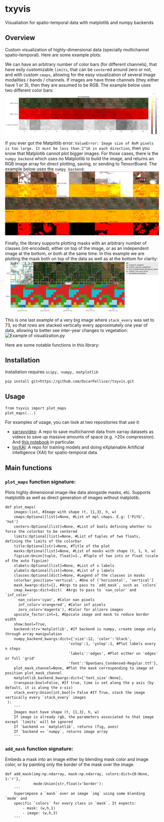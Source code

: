 # txyvis

Visualiation for spatio-temporal data with matplotlib and numpy backends

## Overview

Custom visualization of highly-dimensional data (specially multichannel spatio-temporal). Here are some example plots:

We can have an arbitrary number of color bars (for different channels), that have esily customizable `limits`, that can be `center`ed around zero or not, and with custom `cmaps`, allowing for the easy visualization of several image modalities / bands / channels. If images are have three channels (they either have 1 or 3), then they are assumed to be RGB. The example below uses two different color bars:
![Example of visualization.py](readme_media/vis1.png)

If you ever got the Matplitlib error: `ValueError: Image size of NxM pixels is too large. It must be less than 2^16 in each direction`, then you know that Matplotib cannot plot bigger images. For those cases, there is the `numpy backend` which uses no Matplotlib to build the image, and returns an RGB image array for direct plotting, saving, or sending to TensorBoard. The example below uses the `numpy backend`:
![Example of visualization.py](readme_media/vis2.png)

Finally, the library supports plotting masks with an arbitrary number of classes (int-encoded), either on top of the image, or as an independent image at the bottom, or both at the same time. In this example we are plotting the mask both on top of the data as well as at the bottom for clarity:
![Example of visualization.py](readme_media/vis3.png)

This is one last example of a very big image where `stack_every` was set to 73, so that rows are stacked vertically every approximately one year of data, allowing to better see inter-year changes to vegetation:
![Example of visualization.py](readme_media/big.jpg)

Here are some notable functions in this library:

## Installation

Installation requires `scipy, numpy, matplotlib`

```{Bash}
pip install git+https://github.com/OscarPellicer/txyvis.git
```

## Usage

```{Python}
from txyvis import plot_maps
plot_maps(...)
```

For examples of usage, you can look at two repositories that use it:
 - [xarrayvideo](https://github.com/OscarPellicer/xarrayvideo): A repo to save multichannel data from xarray datasets as videos to save up massive amounts of space (e.g. >20x compression). And [this notebook](https://github.com/OscarPellicer/xarrayvideo/blob/main/example.ipynb) in particular.
 - [txyXAI](https://github.com/DeepExtremes/txyXAI): A repo for training models and doing eXplainable Artificial intelligence (XAI) for spatio-temporal data.

## Main functions

### `plot_maps` function signature:

Plots highly dimensional image-like data alongside masks, etc. Supports matplotlib as well as direct generation of images without matplotib.

```{Python}
def plot_maps(
    images:list, #Image with shape (t, {1,3}, h, w) 
    cmaps:Optional[list]=None, #List of mpl cmaps. E.g: ['PiYG', 'hot']
    centers:Optional[list]=None, #List of bools defining whether to force the colorbar to be centered
    limits:Optional[list]=None, #List of tuples of two floats, defining the limits of the colorbar
    title:Optional[str]=None, #Title of the plot
    masks:Optional[list]=None, #List of masks with shape (t, 1, h, w) 
    figsize:Union[tuple, float]=1., #Tuple of two ints or float (scale of the auto figsize)
    xlabels:Optional[list]=None, #List of x labels
    ylabels:Optional[list]=None, #List of y labels
    classes:Optional[dict]=None, #Legend of the classes in masks
    colorbar_position='vertical', #One of ['horizontal', 'vertical']
    mask_kwargs:dict={}, #Args to pass to `add_mask`, such as `colors`
    cmap_kwargs:dict=dict(  #Args to pass to `nan_color` and `inf_color`
      nan_color='cyan', #Color nan pixels 
      inf_color='orangered', #Color inf pixels 
      zero_color='magenta'), #Color for allzero images
    upscale_factor:int=1, #Upscale image and mask to reduce border width
    show:bool=True,
    backend:str='matplotlib', #If backend is numpy, create image only through array manipulation
    numpy_backend_kwargs:dict={'size':12, 'color':'black', 
                             'xstep':1, 'ystep':1, #Plot labels every n steps
                             'labels':'edges', #Plot either on 'edges' or full 'grid'
                             'font':'OpenSans_Condensed-Regular.ttf'},
    plot_mask_channel=None, #Plot the mask corresponding to image at position plot_mask_channel
    matplotlib_backend_kwargs:dict={'text_size':None},
    transpose:bool=False, #If true, time is set along the y axis (by default, it is along the x-xis)
    stack_every:Union[int,bool]= False #If True, stack the image vertically every `stack_every` images
 ):
    ''' 
    Images must have shape (t, {1,3}, h, w) 
    If image is already rgb, the parameters associated to that image except `limits` will be ignored
    If `backend == `matplotlib`, returns (fig, axes)
    If `backend == `numpy`, returns image array
    '''
```

### `add_mask` function signature:

Embeds a mask into an image either by blending mask color and image color, or by painting only the border of the mask over the image.

```{Python}
def add_mask(img:np.ndarray, mask:np.ndarray, colors:dict={0:None, 1:'r'}, 
             mode:Union[str,float]='border'):
    '''
    Superimpose a `mask` over an image `img` using some blending `mode` and
    specific `colors` for every class in `mask`. It expects:
        - mask: (w,h,1)
        - image: (w,h,3)
    '''
```